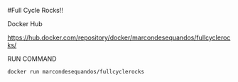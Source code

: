 #Full Cycle Rocks!!

Docker Hub

https://hub.docker.com/repository/docker/marcondesequandos/fullcyclerocks/

RUN COMMAND

    docker run marcondesequandos/fullcyclerocks

